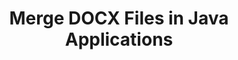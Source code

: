 ---
############################# Static ############################
layout: "autogen"
draft: false
path: "merger/java/docx/"
otherformats: PDF BMP CSV DOC DOCM DOT DOTM DOTX EPUB Excel HTML Image MHT MHTML ODP ODS ODT OTP OTT PDF PNG POTM POTX PPS PPSM PPSX PPT PPTM PPTX PS RTF TEX TIF TIFF TSV TXT VDX Visio VSDM VSDX VSSX VSSM VSTM VSTX VSX VTX Web Word Worksheet XLAM XLS XLSB XLSM XLSX XLT XLTM XLTX XPS 

############################# Head ############################
head_title: "Merge DOCX Files via Java & J2SE Documents Merger API"
head_description: "Merge multiple DOCX files into a single file using Java documents merger API with all data, style and formatting as the source documents."

############################# Header ############################
title: "Merge DOCX Files in Java Applications"
description: "Merge multiple DOCX files into a single file using Java documents merger API. Merge selected pages or page ranges from various source documents into a single resultant document with all data, style and formatting as the source documents."

############################# SubMenu ############################
submenu:
    enable: true

############################# About ############################
about:
    enable: true
    title: "GroupDocs.Merger for Java API"
    content: |
        GroupDocs.Merger for Java library offers a simple solution to safely merge & split between a wide range of document formats including PDF, Microsoft Office (Word, Excel, PowerPoint, OneNote), OpenDocument, HTML, images and many others within .NET applications. By adding just a few lines of the code, perform several document operations such as move, remove, rotate, swap, extract or change the orientation of pages within the documents. The documents merging API also supports previewing document pages as an image to analyse the document structure, formatting and content on the page.
        
        GroupDocs.Merger APIs are well supported on all major operating systems and Java versions including J2SE 7.0 (1.7), J2SE 8.0 (1.8) and Java 10.

############################# Steps ############################
steps:
    enable: true
    title_left: "Merge Two or More DOCX Files in Java"
    content_left: |
        [GroupDocs.Merger](https://products.groupdocs.com/merger/java/) makes it easy for Java developers to merge multiple DOCX files by implementing a few easy steps.

        *   Create an instance of **Merger** class and load DOCX file.
        *   Call **Join** method of **Merger** class instance and load another DOCX file.
        *   Call **Save** method of **Merger** class instance to save the merged document.
        
    title_right: "System Requirements"
    content_right: |
        Before executing the code example below, please make sure that you have the following prerequisites installed on your system.

        *   Operating Systems: Microsoft Windows, Linux, MacOS
        *   Development Environments: NetBeans, IntelliJ IDEA, Eclipse
        *   Frameworks: Java 7 (1.7) and above
        *   Download the latest version of GroupDocs.Merger for Java from [Maven](https://repository.groupdocs.com/webapp/#/artifacts/browse/tree/General/repo/com/groupdocs/groupdocs-merger)
        
    code: |
        ```cs
        // Merge DOCX files using GroupDocs.Merger API
        // Instantiate Merger with input DOCX document
        Merger merger = new Merger("input_1.docx"))
          {
            // Call Join method of Merger class instance and pass second source document path
            merger.Join("input_2.docx");
            
            // Call Save method of Merger class instance to save merged document
            merger.Save("merged-file.docx");
          }
        ```
        

demos:
    enable: true
        

about_formats:
    enable: true


more_formats:
    enable: true


back_to_top:
    enable: true
---